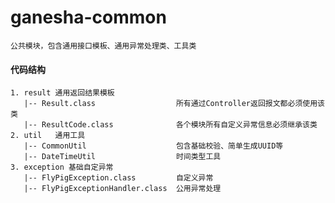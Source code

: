 # ganesha-common
    公共模块，包含通用接口模板、通用异常处理类、工具类

#### 代码结构
    1. result 通用返回结果模板
       |-- Result.class                  所有通过Controller返回报文都必须使用该类
       |-- ResultCode.class              各个模块所有自定义异常信息必须继承该类
    2. util   通用工具
       |-- CommonUtil                    包含基础校验、简单生成UUID等
       |-- DateTimeUtil                  时间类型工具
    3. exception 基础自定异常
       |-- FlyPigException.class         自定义异常
       |-- FlyPigExceptionHandler.class  公用异常处理
